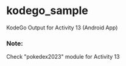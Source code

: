# kodego_sample
KodeGo Output for Activity 13 (Android App)

### Note:
Check "pokedex2023" module for Activity 13
